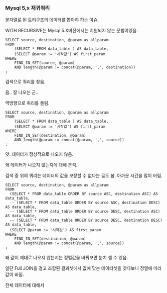 
### Mysql 5,x 재귀쿼리

문자열로 된 트리구조의 데이터를 뽑아햐 하는 이슈.

WITH RECURSIVE는 Mysql 5.X버전에서는 지원되지 않는 문법이었음.

```
SELECT source, destination, @param as allparam
FROM
	(SELECT * FROM data_table ) AS data_table,
	(SELECT @param := '시작값') AS first_param
WHERE
	FIND_IN_SET(source, @param)
	AND length(@param := concat(@param, ',', destination))
;
```

검색으로 쿼리를 찾음.

음.. 잘 나오는 군..

역방향으로 쿼리를 돌림.

```
SELECT source, destination, @param as allparam
FROM
	(SELECT * FROM data_table ) AS data_table,
	(SELECT @param := '시작값') AS first_param
WHERE
	FIND_IN_SET(destination, @param)
	AND length(@param := concat(@param, ',', source))
;
```

앗. 데이터가 정상적으로 나오지 않음.

왜 데이터가 나오지 않는지에 대해 분석.. 

검색 중 위의 쿼리는 데이터의 값을 보장할 수 없다는 글도 봄. 아까운 시간을 많이 버림.

```
SELECT source, destination, @param as allparam
FROM
  (SELECT * FROM data_table ORDER BY source ASC, destination ASC) AS data_table,
  -- (SELECT * FROM data_table ORDER BY source ASC, destination DESC) AS data_table,
  -- (SELECT * FROM data_table ORDER BY source DESC, destination ASC) AS data_table,
  -- (SELECT * FROM data_table ORDER BY source DESC, destination DESC) AS data_table,
  (SELECT @param := '시작값') AS first_param
WHERE
	FIND_IN_SET(destination, @param)
	AND length(@param := concat(@param, ',', source))
;
```

왜 값이 제대로 나오지 않는지는 정렬값을 바꿔보면 눈치 챌 수 있음.

일단 Full JOIN을 걸고 조합된 결과셋에서 값에 맞는 데이터셋을 찾다보니 정렬에 따라 값이 바뀜.

전체 데이터에 대해서 





